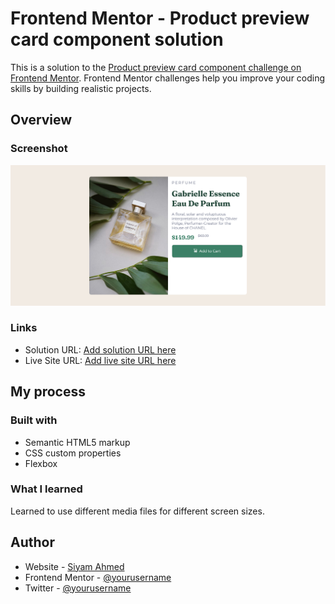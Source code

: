 # Frontend Mentor - Product preview card component solution

This is a solution to the [Product preview card component challenge on Frontend Mentor](https://www.frontendmentor.io/challenges/product-preview-card-component-GO7UmttRfa). Frontend Mentor challenges help you improve your coding skills by building realistic projects. 



## Overview

### Screenshot

![](./screenshot.png)



### Links

- Solution URL: [Add solution URL here](https://github.com/siyam-eng/recipe-page)
- Live Site URL: [Add live site URL here](https://siyam-eng.github.io/recipe-page/)

## My process

### Built with

- Semantic HTML5 markup
- CSS custom properties
- Flexbox


### What I learned
Learned to use different media files for different screen sizes. 
## Author

- Website - [Siyam Ahmed](https://siyamahmed.com)
- Frontend Mentor - [@yourusername](https://www.frontendmentor.io/profile/Siyam1888)
- Twitter - [@yourusername](https://www.twitter.com/siyam_88)
